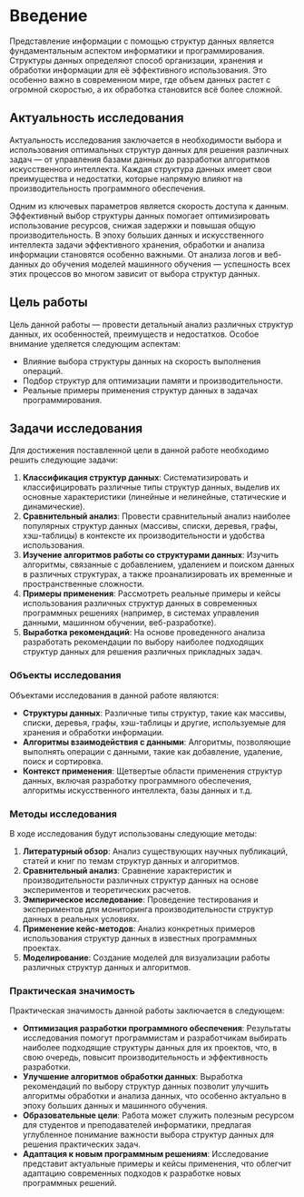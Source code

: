 # Введение

Представление информации с помощью структур данных является фундаментальным аспектом информатики и программирования. 
Структуры данных определяют способ организации, хранения и обработки информации для её эффективного использования. 
Это особенно важно в современном мире, где объем данных растет с огромной скоростью, а их обработка становится всё более сложной.

## Актуальность исследования

Актуальность исследования заключается в необходимости выбора и использования оптимальных структур данных для решения различных задач — от управления базами данных до разработки алгоритмов искусственного интеллекта. 
Каждая структура данных имеет свои преимущества и недостатки, которые напрямую влияют на производительность программного обеспечения.

Одним из ключевых параметров является скорость доступа к данным. Эффективный выбор структуры данных помогает оптимизировать использование ресурсов, снижая задержки и повышая общую производительность.
В эпоху больших данных и искусственного интеллекта задачи эффективного хранения, обработки и анализа информации становятся особенно важными. 
От анализа логов и веб-данных до обучения моделей машинного обучения — успешность всех этих процессов во многом зависит от выбора структур данных.

## Цель работы

Цель данной работы — провести детальный анализ различных структур данных, их особенностей, преимуществ и недостатков. 
Особое внимание уделяется следующим аспектам:

- Влияние выбора структуры данных на скорость выполнения операций.
- Подбор структур для оптимизации памяти и производительности.
- Реальные примеры применения структур данных в задачах программирования.


## Задачи исследования

Для достижения поставленной цели в данной работе необходимо решить следующие задачи:

1. **Классификация структур данных**: Систематизировать и классифицировать различные типы структур данных, выделив их основные характеристики (линейные и нелинейные, статические и динамические).
2. **Сравнительный анализ**: Провести сравнительный анализ наиболее популярных структур данных (массивы, списки, деревья, графы, хэш-таблицы) в контексте их производительности и удобства использования.
3. **Изучение алгоритмов работы со структурами данных**: Изучить алгоритмы, связанные с добавлением, удалением и поиском данных в различных структурах, а также проанализировать их временные и пространственные сложности.
4. **Примеры применения**: Рассмотреть реальные примеры и кейсы использования различных структур данных в современных программных решениях (например, в системах управления данными, машинном обучении, веб-разработке).
5. **Выработка рекомендаций**: На основе проведенного анализа разработать рекомендации по выбору наиболее подходящих структур данных для решения различных прикладных задач.

### Объекты исследования

Объектами исследования в данной работе являются:

- **Структуры данных**: Различные типы структур, такие как массивы, списки, деревья, графы, хэш-таблицы и другие, используемые для хранения и обработки информации.
- **Алгоритмы взаимодействия с данными**: Алгоритмы, позволяющие выполнять операции с данными, такие как добавление, удаление, поиск и сортировка.
- **Контекст применения**: Щетвертые области применения структур данных, включая разработку программного обеспечения, алгоритмы искусственного интеллекта, базы данных и т.д.

### Методы исследования

В ходе исследования будут использованы следующие методы:

1. **Литературный обзор**: Анализ существующих научных публикаций, статей и книг по темам структур данных и алгоритмов.
2. **Сравнительный анализ**: Сравнение характеристик и производительности различных структур данных на основе экспериментов и теоретических расчетов.
3. **Эмпирическое исследование**: Проведение тестирования и экспериментов для мониторинга производительности структур данных в реальных условиях.
4. **Применение кейс-методов**: Анализ конкретных примеров использования структур данных в известных программных проектах.
5. **Моделирование**: Создание моделей для визуализации работы различных структур данных и алгоритмов.

### Практическая значимость

Практическая значимость данной работы заключается в следующем:

- **Оптимизация разработки программного обеспечения**: Результаты исследования помогут программистам и разработчикам выбирать наиболее подходящие структуры данных для их проектов, что, в свою очередь, повысит производительность и эффективность разработки.
- **Улучшение алгоритмов обработки данных**: Выработка рекомендаций по выбору структур данных позволит улучшить алгоритмы обработки и анализа данных, что особенно актуально в эпоху больших данных и машинного обучения.
- **Образовательные цели**: Работа может служить полезным ресурсом для студентов и преподавателей информатики, предлагая углубленное понимание важности выбора структур данных для решения практических задач.
- **Адаптация к новым программным решениям**: Исследование представит актуальные примеры и кейсы применения, что облегчит адаптацию современных подходов к разработке новых программных решений. 


